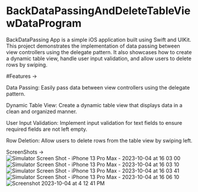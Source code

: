 # BackDataPassingAndDeleteTableViewDataProgram


 BackDataPassing App is a simple iOS application built using Swift and UIKit. This project demonstrates the implementation of data passing between view controllers using the delegate pattern. It also showcases how to create a dynamic table view, handle user input validation, and allow users to delete rows by swiping.

#Features ->

Data Passing: Easily pass data between view controllers using the delegate pattern.

Dynamic Table View: Create a dynamic table view that displays data in a clean and organized manner.

User Input Validation: Implement input validation for text fields to ensure required fields are not left empty.

Row Deletion: Allow users to delete rows from the table view by swiping left.

ScreenShots -> 
![Simulator Screen Shot - iPhone 13 Pro Max - 2023-10-04 at 16 03 00](https://github.com/pratikbm42/BackDataPassingAndDeleteTableViewDataProgram/assets/146938244/4f74a464-3d86-4e6e-a514-0691eb5390f8)
![Simulator Screen Shot - iPhone 13 Pro Max - 2023-10-04 at 16 03 10](https://github.com/pratikbm42/BackDataPassingAndDeleteTableViewDataProgram/assets/146938244/8a1f3a90-ac93-4cf4-a16b-6d208ba37eaf)
![Simulator Screen Shot - iPhone 13 Pro Max - 2023-10-04 at 16 03 41](https://github.com/pratikbm42/BackDataPassingAndDeleteTableViewDataProgram/assets/146938244/26668483-f08c-4cf4-9f4f-948b32764275)
![Simulator Screen Shot - iPhone 13 Pro Max - 2023-10-04 at 16 06 10](https://github.com/pratikbm42/BackDataPassingAndDeleteTableViewDataProgram/assets/146938244/d73d29ea-a3e3-4c1c-b15c-49504731cc81)
![Screenshot 2023-10-04 at 4 12 41 PM](https://github.com/pratikbm42/BackDataPassingAndDeleteTableViewDataProgram/assets/146938244/4d696659-6a73-458b-bbd0-65ab52ea0261)


